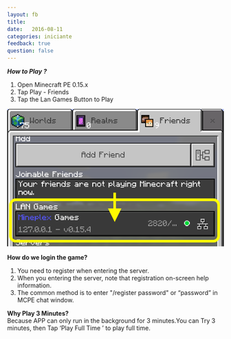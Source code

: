 ```yaml
---
layout: fb
title:  
date:   2016-08-11
categories: iniciante
feedback: true
question: false
---
```

***How to Play ?***  
1. Open Minecraft PE 0.15.x  
2. Tap Play - Friends  
3. Tap the Lan Games Button to Play  

![screenshot](/assets/images/easyplay.png)

**How do we login the game?**  
1. You need to register when entering the server.  
2. When you entering the server, note that registration on-screen help information.  
3. The common method is to enter "/register password" or “password” in MCPE chat window.  

**Why Play 3 Minutes?**  
Because APP can only run in the background for 3 minutes.You can Try 3 minutes, then Tap ‘Play Full Time ’ to play full time. 
	